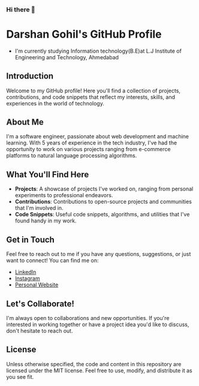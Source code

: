 ### Hi there 👋

<!--
**darshangohil46/darshangohil46** is a ✨ _special_ ✨ repository because its `README.md` (this file) appears on your GitHub profile.

Here are some ideas to get you started:
- 🔭 I’m currently working on Django...
- 🌱 I’m currently learning Django and Node ...
- 👯 I’m looking to collaborate on ...
- 🤔 I’m looking for help with ...
- 💬 Ask me about ...
- 📫 How to reach me: ...
- 😄 Pronouns: ...
- ⚡ Fun fact: ...

-->

# Darshan Gohil's GitHub Profile

- I'm currently studying Information technology(B.E)at L.J Institute of Engineering and Technology, Ahmedabad

## Introduction

Welcome to my GitHub profile! Here you'll find a collection of projects, contributions, and code snippets that reflect my interests, skills, and experiences in the world of technology.

## About Me

I'm a software engineer, passionate about web development and machine learning. With 5 years of experience in the tech industry, I've had the opportunity to work on various projects ranging from e-commerce platforms to natural language processing algorithms.

## What You'll Find Here

- **Projects**: A showcase of projects I've worked on, ranging from personal experiments to professional endeavors.
- **Contributions**: Contributions to open-source projects and communities that I'm involved in.
- **Code Snippets**: Useful code snippets, algorithms, and utilities that I've found handy in my work.

## Get in Touch

Feel free to reach out to me if you have any questions, suggestions, or just want to connect! You can find me on:

- [LinkedIn](https://www.linkedin.com/in/darshan-gohil-9b8926278/)
- [Instagram](https://www.instagram.com/darshan__gohil__/)
- [Personal Website](https://www.johndoe.com)

## Let's Collaborate!

I'm always open to collaborations and new opportunities. If you're interested in working together or have a project idea you'd like to discuss, don't hesitate to reach out.

## License

Unless otherwise specified, the code and content in this repository are licensed under the MIT license. Feel free to use, modify, and distribute it as you see fit.

